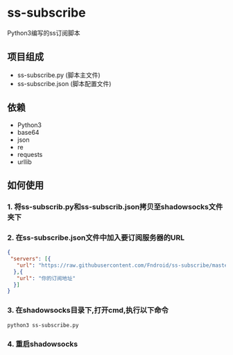 # ss-subscribe
Python3编写的ss订阅脚本

## 项目组成
- ss-subscribe.py (脚本主文件)
- ss-subscribe.json (脚本配置文件)

## 依赖
- Python3
- base64
- json
- re
- requests
- urllib

## 如何使用

### 1. 将ss-subscrib.py和ss-subscrib.json拷贝至shadowsocks文件夹下
### 2. 在ss-subscribe.json文件中加入要订阅服务器的URL
```json
{
 "servers": [{
   "url": "https://raw.githubusercontent.com/Fndroid/ss-subscribe/master/test/subscrib-data"
  },{
   "url": "你的订阅地址"
  }]
}
```
### 3. 在shadowsocks目录下,打开cmd,执行以下命令
```bash
python3 ss-subscribe.py
```
### 4. 重启shadowsocks
